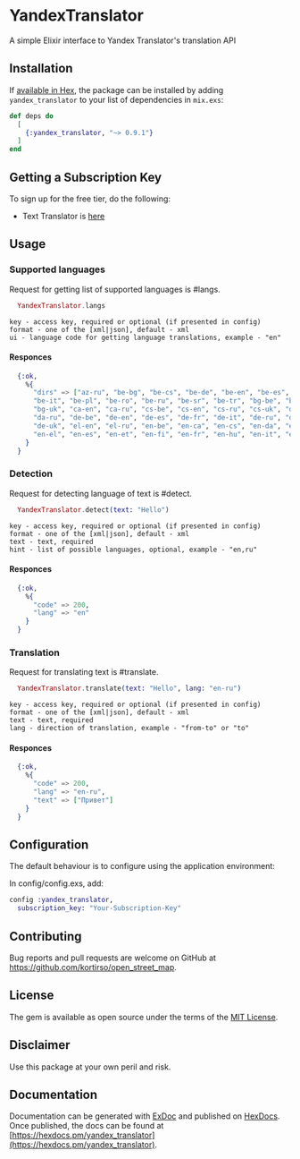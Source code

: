 # YandexTranslator

A simple Elixir interface to Yandex Translator's translation API

## Installation

If [available in Hex](https://hex.pm/docs/publish), the package can be installed
by adding `yandex_translator` to your list of dependencies in `mix.exs`:

```elixir
def deps do
  [
    {:yandex_translator, "~> 0.9.1"}
  ]
end
```

## Getting a Subscription Key

To sign up for the free tier, do the following:

- Text Translator is [here](https://translate.yandex.ru/developers/keys)

## Usage

### Supported languages

Request for getting list of supported languages is #langs.

```elixir
  YandexTranslator.langs
```
    key - access key, required or optional (if presented in config)
    format - one of the [xml|json], default - xml
    ui - language code for getting language translations, example - "en"

#### Responces

```elixir
  {:ok,
    %{
      "dirs" => ["az-ru", "be-bg", "be-cs", "be-de", "be-en", "be-es", "be-fr",
      "be-it", "be-pl", "be-ro", "be-ru", "be-sr", "be-tr", "bg-be", "bg-ru",
      "bg-uk", "ca-en", "ca-ru", "cs-be", "cs-en", "cs-ru", "cs-uk", "da-en",
      "da-ru", "de-be", "de-en", "de-es", "de-fr", "de-it", "de-ru", "de-tr",
      "de-uk", "el-en", "el-ru", "en-be", "en-ca", "en-cs", "en-da", "en-de",
      "en-el", "en-es", "en-et", "en-fi", "en-fr", "en-hu", "en-it", "en-lt", ...]
    }
  }
```

### Detection

Request for detecting language of text is #detect.

```elixir
  YandexTranslator.detect(text: "Hello")
```
    key - access key, required or optional (if presented in config)
    format - one of the [xml|json], default - xml
    text - text, required
    hint - list of possible languages, optional, example - "en,ru"

#### Responces

```elixir
  {:ok,
    %{
      "code" => 200,
      "lang" => "en"
    }
  }
```

### Translation

Request for translating text is #translate.

```elixir
  YandexTranslator.translate(text: "Hello", lang: "en-ru")
```
    key - access key, required or optional (if presented in config)
    format - one of the [xml|json], default - xml
    text - text, required
    lang - direction of translation, example - "from-to" or "to"

#### Responces

```elixir
  {:ok,
    %{
      "code" => 200,
      "lang" => "en-ru",
      "text" => ["Привет"]
    }
  }
```

## Configuration

The default behaviour is to configure using the application environment:

In config/config.exs, add:

```elixir
config :yandex_translator,
  subscription_key: "Your-Subscription-Key"
```

## Contributing

Bug reports and pull requests are welcome on GitHub at https://github.com/kortirso/open_street_map.

## License

The gem is available as open source under the terms of the [MIT License](http://opensource.org/licenses/MIT).

## Disclaimer

Use this package at your own peril and risk.

## Documentation

Documentation can be generated with [ExDoc](https://github.com/elixir-lang/ex_doc)
and published on [HexDocs](https://hexdocs.pm). Once published, the docs can
be found at [https://hexdocs.pm/yandex_translator](https://hexdocs.pm/yandex_translator).
